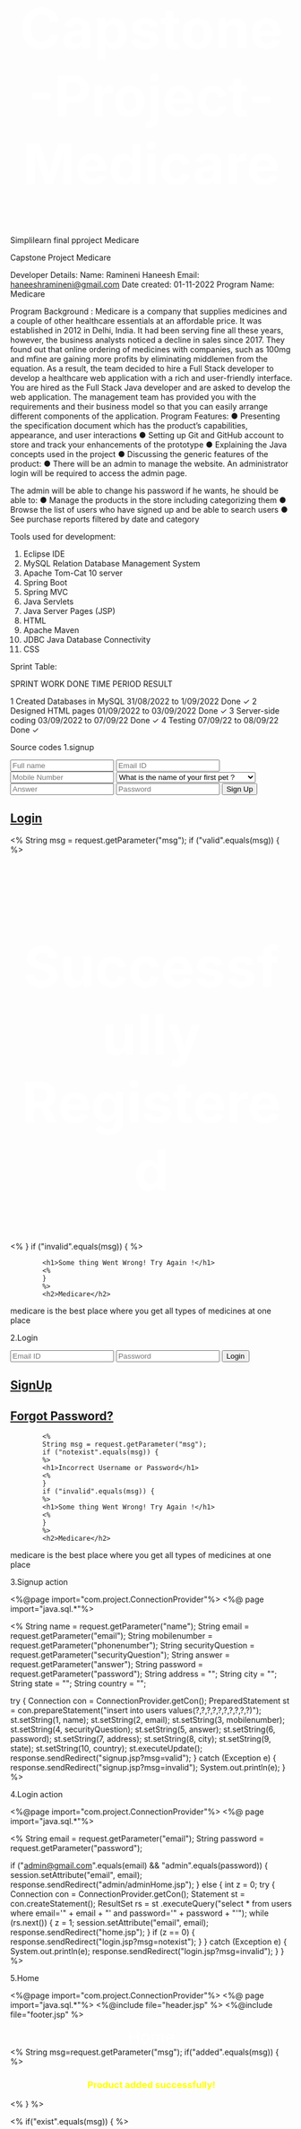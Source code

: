# Capstone-Project-Medicare

Simplilearn final pproject Medicare

Capstone Project Medicare

Developer Details:
Name: Ramineni Haneesh
Email: haneeshramineni@gmail.com
Date created: 01-11-2022
Program Name: Medicare


Program Background :
Medicare is a company that supplies medicines and a couple of other healthcare essentials at an affordable price. It was established in 2012 in Delhi, India. It had been serving fine all these years, however, the business analysts noticed a decline in sales since 2017. They found out that online ordering of medicines with companies, such as 100mg and mfine are gaining more profits by eliminating middlemen from the equation. As a result, the team decided to hire a Full Stack developer to develop a healthcare web application with a rich and user-friendly interface.
You are hired as the Full Stack Java developer and are asked to develop the web application. The management team has provided you with the requirements and their business model so that you can easily arrange different components of the application.
Program Features:
● Presenting the specification document which has the product’s capabilities, appearance, and user interactions
● Setting up Git and GitHub account to store and track your enhancements of the prototype
● Explaining the Java concepts used in the project
● Discussing the generic features of the product:
● There will be an admin to manage the website. An administrator login will be required to access the admin page.

The admin will be able to change his password if he wants, he should be able to:
● Manage the products in the store including categorizing them
● Browse the list of users who have signed up and be able to search users
● See purchase reports filtered by date and category

Tools used for development:

1. Eclipse IDE
2. MySQL Relation Database Management System
3. Apache Tom-Cat 10 server
4. Spring Boot
5. Spring MVC
6. Java Servlets
7. Java Server Pages (JSP)
8. HTML
9. Apache Maven
10. JDBC Java Database Connectivity
11. CSS

Sprint Table:

SPRINT WORK DONE TIME PERIOD RESULT

1 Created Databases in MySQL 31/08/2022 to 1/09/2022 Done ✓
2 Designed HTML pages 01/09/2022 to 03/09/2022 Done ✓
3 Server-side coding 03/09/2022 to 07/09/22 Done ✓
4 Testing 07/09/22 to 08/09/22 Done ✓

Source codes
1.signup

<!DOCTYPE html>
<html>
<head>
<link rel="stylesheet" href="css/signup-style.css">
<title>Sign up</title>
</head>
<body>
	<div id='container'>
		<div class='signup'>
			<form action="signupAction.jsp" method="post">
				<input type="text" name="name" placeholder="Full name"> <input
					type="email" name="email" placeholder="Email ID"> <input
					type="number" name="phonenumber" placeholder="Mobile Number">
				<select name="securityQuestion" required>
					<option value="What is the name of your first pet ?">What
						is the name of your first pet ?</option>
					<option value="What is your first car ?">What is your
						first car ?</option>
					<option value="Where did you born ?">Where did you born ?</option>
					<option value="What is the name of your first school ?">What
						is the name of your first school ?</option>
				</select> <input type="text" name="answer" placeholder="Answer"> <input
					type="password" name="password" placeholder="Password"> <input
					type="submit" value="Sign Up">
			</form>
			<h2>
				<a href="login.jsp">Login</a>
			</h2>
		</div>
		<div class='whysign'>
			<%
			String msg = request.getParameter("msg");
			if ("valid".equals(msg)) {
			%>
			<h1>Successfully Registered</h1>
			<%
			}
			if ("invalid".equals(msg)) {
			%>

    		<h1>Some thing Went Wrong! Try Again !</h1>
    		<%
    		}
    		%>
    		<h2>Medicare</h2>

<p>medicare is the best place where you get all types of medicines at one place</p>
		</div>
	</div>

</body>
</html>

2.Login

<!DOCTYPE html>
<html>
<head>
<link rel="stylesheet" href="css/signup-style.css">
<title>Login</title>
</head>
<body>
	<div id='container'>
		<div class='signup'>
			<form action="loginAction.jsp" method="post">
				<input type="text" name="email" placeholder="Email ID"> <input
					type="password" name="password" placeholder="Password"> <input
					type="submit" value="Login">
			</form>
			<h2>
				<a href="signup.jsp">SignUp</a>
			</h2>
			<h2>
				<a href="forgotPassword.jsp">Forgot Password?</a>
			</h2>
		</div>
		<div class='whysignLogin'>

    		<%
    		String msg = request.getParameter("msg");
    		if ("notexist".equals(msg)) {
    		%>
    		<h1>Incorrect Username or Password</h1>
    		<%
    		}
    		if ("invalid".equals(msg)) {
    		%>
    		<h1>Some thing Went Wrong! Try Again !</h1>
    		<%
    		}
    		%>
    		<h2>Medicare</h2>

<p>medicare is the best place where you get all types of medicines at one place</p>
		</div>
	</div>

</body>
</html>

3.Signup action

<%@page import="com.project.ConnectionProvider"%>
<%@ page import="java.sql.\*"%>

<%
String name = request.getParameter("name");
String email = request.getParameter("email");
String mobilenumber = request.getParameter("phonenumber");
String securityQuestion = request.getParameter("securityQuestion");
String answer = request.getParameter("answer");
String password = request.getParameter("password");
String address = "";
String city = "";
String state = "";
String country = "";

try {
Connection con = ConnectionProvider.getCon();
PreparedStatement st = con.prepareStatement("insert into users values(?,?,?,?,?,?,?,?,?,?)");
st.setString(1, name);
st.setString(2, email);
st.setString(3, mobilenumber);
st.setString(4, securityQuestion);
st.setString(5, answer);
st.setString(6, password);
st.setString(7, address);
st.setString(8, city);
st.setString(9, state);
st.setString(10, country);
st.executeUpdate();
response.sendRedirect("signup.jsp?msg=valid");
} catch (Exception e) {
response.sendRedirect("signup.jsp?msg=invalid");
System.out.println(e);
}
%>

4.Login action

<%@page import="com.project.ConnectionProvider"%>
<%@ page import="java.sql.\*"%>

<%
String email = request.getParameter("email");
String password = request.getParameter("password");

if ("admin@gmail.com".equals(email) && "admin".equals(password)) {
session.setAttribute("email", email);
response.sendRedirect("admin/adminHome.jsp");
} else {
int z = 0;
try {
Connection con = ConnectionProvider.getCon();
Statement st = con.createStatement();
ResultSet rs = st
.executeQuery("select \* from users where email='" + email + "' and password='" + password + "'");
while (rs.next()) {
z = 1;
session.setAttribute("email", email);
response.sendRedirect("home.jsp");
}
if (z == 0) {
response.sendRedirect("login.jsp?msg=notexist");
}
} catch (Exception e) {
System.out.println(e);
response.sendRedirect("login.jsp?msg=invalid");
}
}
%>

5.Home

<%@page import="com.project.ConnectionProvider"%>
<%@ page import="java.sql.\*"%>
<%@include file="header.jsp" %>
<%@include file="footer.jsp" %>

<!DOCTYPE html PUBLIC "-//W3C//DTD HTML 4.01 Transitional//EN" "http://www.w3.org/TR/html4/loose.dtd">
<html>
<head>
<meta http-equiv="Content-Type" content="text/html; charset=ISO-8859-1">
<title>Sporty Shoes</title>
<style>
h3
{
	color: yellow;
	text-align: center;
}
</style>
</head>
<body>
<div style="color: white; text-align: center; font-size: 30px;">Home <i class="fa fa-institution"></i></div>
<%
String msg=request.getParameter("msg");
if("added".equals(msg))
{
%>
<h3 class="alert">Product added successfully!</h3>
<%
}
%>

<%
if("exist".equals(msg))
{
%>

<h3 class="alert">Product already exist in you cart! Quantity  increased!</h3>
<%
}
%>

<%
if("invalid".equals(msg))
{
%>

<h3 class="alert">Password change successfully!</h3>
<%
}
%>
<table>
<thead>
<tr>
 <th scope="col">ID</th>
 <th scope="col">Name</th>
 <th scope="col">Category</th>
<th scope="col"><i class="fa fa-inr"></i> Price</th>
<th scope="col">Add to cart <i class='fas fa-cart-plus'></i></th>
 </tr>
</thead>
<tbody>
<%
try{
	Connection con=ConnectionProvider.getCon();
	Statement st=con.createStatement();
	ResultSet rs=st.executeQuery("select * from products where status='Active'");
	while(rs.next()){
%>
<tr>
 <td><%=rs.getString(1)%></td>
<td><%=rs.getString(2) %></td>
<td><%=rs.getString(3)%></td>
<td><i class="fa fa-inr"></i><%=rs.getString(4)%></td>
<td><a href="addToCartAction.jsp?id=<%=rs.getString(1)%>">Add to cart <i class='fas fa-cart-plus'></i></a></td>
</tr>
<%
	}
}
catch(Exception e){
	System.out.println(e);
}
%>
</tbody>
</table>
 <br>
 <br>
 <br>

</body>
</html>

6.Search Home

<%@page import="com.project.ConnectionProvider"%>
<%@ page import="java.sql.\*"%>
<%@include file="header.jsp" %>
<%@include file="footer.jsp" %>

<!DOCTYPE html PUBLIC "-//W3C//DTD HTML 4.01 Transitional//EN" "http://www.w3.org/TR/html4/loose.dtd">
<html>
<head>
<meta http-equiv="Content-Type" content="text/html; charset=ISO-8859-1">
<title>Home</title>
</head>
<body>
<div style="color: white; text-align: center; font-size: 30px;">Home <i class="fa fa-institution"></i></div>
<table>
 <thead>
 <tr>
 <th scope="col">ID</th>
<th scope="col">Name</th>
<th scope="col">Category</th>
 <th scope="col"><i class="fa fa-inr"></i> Price</th>
 <th scope="col">Add to cart <i class='fas fa-cart-plus'></i></th>
 </tr>
</thead>
 <tbody>
<%
int z=0;
String search=request.getParameter("search");
try{
	Connection con=ConnectionProvider.getCon();
	Statement st=con.createStatement();
	ResultSet rs=st.executeQuery("select * from products where name like '%"+search+"%' or category like '%"+search+"%' and status='Active'");
	while(rs.next()){
		z=1;
%>
 <tr>
 <td><%=rs.getString(1)%></td>
 <td><%=rs.getString(2) %></td>
 <td><%=rs.getString(3)%></td>
  <td><i class="fa fa-inr"></i><%=rs.getString(4)%></td>
  <td><a href="addToCartAction.jsp?id=<%=rs.getString(1)%>">Add to cart <i class='fas fa-cart-plus'></i></a></td>
 </tr>
<%
	}
}
catch(Exception e){
	System.out.println(e);
}
%>
</tbody>
 </table>
<%if(z==0) {%>      	
	<h1 style="color:white; text-align: center;">Nothing to show</h1>
<%
}
%>	
 <br>
<br>
 <br>
 <div class="footer">
<p>All right reserved by BTech Days</p>
 </div>

</body>
</html>

7.Mycart

<%@page import="com.project.ConnectionProvider"%>
<%@ page import="java.sql.\*"%>
<%@include file="header.jsp" %>
<%@include file="footer.jsp" %>

<!DOCTYPE html PUBLIC "-//W3C//DTD HTML 4.01 Transitional//EN" "http://www.w3.org/TR/html4/loose.dtd">
<html>
<head>
<meta http-equiv="Content-Type" content="text/html; charset=ISO-8859-1">
<title>My Cart</title>
<style>
h3
{
	color: yellow;
	text-align: center;
}
</style>
</head>
<body>
<div style="color: white; text-align: center; font-size: 30px;">My Cart <i class='fas fa-cart-arrow-down'></i></div>
<%
String msg=request.getParameter("msg");
if("no".equals(msg)){
%>
<h3 class="alert">There is only one Quantity! So click on remove!</h3>
<%
}
%>

<%
if("inc".equals(msg)){
%>

<h3 class="alert">Quantity  Increased Successfully!</h3>
<%
}
%>

<%
if("dec".equals(msg)){
%>

<h3 class="alert">Quantity  Decreased Successfully!</h3>
<%
}
%>

<%
if("rem".equals(msg)){
%>

<h3 class="alert">Product Successfully Removed!</h3>
<%
}
%>

<table>
<thead>
<%
int total=0;
int sno=0;
try{
	Connection con=ConnectionProvider.getCon();
	Statement st=con.createStatement();
	ResultSet rs=st.executeQuery("select sum(total) from cart where email='"+email+"' and address is null");
	while(rs.next()){
		total=rs.getInt(1);
	}
%>
<tr>
<th scope="col" style="background-color: yellow;">Total: <i class="fa fa-inr"></i><%=total%> </th>
<%if(total>0){ %><th scope="col"><a href="addressPaymentForOrder.jsp">Proceed to order</a></th><%} %>
</tr>
</thead>
<thead>
<tr>
<th scope="col">S.No</th>
<th scope="col">Product Name</th>
<th scope="col">Category</th>
<th scope="col"><i class="fa fa-inr"></i> price</th>
<th scope="col">Quantity</th>
<th scope="col">Sub Total</th>
<th scope="col">Remove <i class='fas fa-trash-alt'></i></th>
</tr>
</thead>
<tbody>
<%
ResultSet rs1=st.executeQuery("select * from products inner join cart on products.id=cart.product_id and cart.email='"+email+"' and cart.address is null");
while(rs1.next()){
%>
<tr>
<%sno=sno+1; %>
<td><%=sno%></td>
<td><%=rs1.getString(2) %></td>
<td><%=rs1.getString(3) %></td>
td><i class="fa fa-inr"></i><%=rs1.getString(4) %></td>
<td><a href="incDecQuantityAction.jsp?id=<%=rs1.getString(1)%>&quantity=inc"><i class='fas fa-plus-circle'></i></a> <%=rs1.getString(8) %> <a href="incDecQuantityAction.jsp?id=<%=rs1.getString(1)%>&quantity=dec"><i class='fas fa-minus-circle'></i></a></td>
<td><i class="fa fa-inr"></i> <%=rs1.getString(10) %></td>
<td><a href="removeFromCart.jsp?id=<%=rs1.getString(1)%>">Remove <i class='fas fa-trash-alt'></i></a></td>
</tr>
<%
}
}
catch(Exception e){
System.out.println(e);
}
%>
</tbody>
</table>
<br>
<br>
<br>

</body>
</html>

8.My orders

<%@page import="com.project.ConnectionProvider"%>
<%@ page import="java.sql.\*"%>
<%@include file="header.jsp" %>
<%@include file="footer.jsp" %>

<!DOCTYPE html PUBLIC "-//W3C//DTD HTML 4.01 Transitional//EN" "http://www.w3.org/TR/html4/loose.dtd">
<html>
<head>
<meta http-equiv="Content-Type" content="text/html; charset=ISO-8859-1">
<title>My orders</title>
</head>
<body>
<div style="color: white; text-align: center; font-size: 30px;">My Orders <i class='fab fa-elementor'></i></div>
<table>
<thead>
<tr>
<th scope="col">S.No</th>
<th scope="col">Product Name</th>
<th scope="col">category</th>
<th scope="col"><i class="fa fa-inr"></i>  Price</th>
<th scope="col">Quantity</th>
<th scope="col"><i class="fa fa-inr"></i> Sub Total</th>
<th scope="col">Order Date</th>
<th scope="col">Expected Delivery Date</th>
<th scope="col">Payment Method</th>
<th scope="col">Status</th>
              
</tr>
</thead>
        <tbody>
<%
	int sno=0;
try{
	Connection con=ConnectionProvider.getCon();
	Statement st=con.createStatement();
	ResultSet rs=st.executeQuery("select * from cart inner join products where cart.product_id=products.id and cart.email='"+email+"' and cart.orderDate is not NULL");
	while(rs.next()){
		sno=sno+1;
%>
<tr>
<td><%=sno %></td>
<td><%=rs.getString(17) %></td>
<td><%=rs.getString(18) %></td>
<td><i class="fa fa-inr"></i> <%=rs.getString(19) %></td>
<td><%=rs.getString(3) %></td>
<td><i class="fa fa-inr"></i><%=rs.getString(5) %> </td>
<td><%=rs.getString(11) %></td>
<td><%=rs.getString(12) %></td>
<td><%=rs.getString(13) %></td>
<td><%=rs.getString(15) %></td>
</tr>
<%
}
}
catch(Exception e){
	System.out.println(e);
}
%>
</tbody>
</table>
<br>
<br>
<br>

</body>
</html>

9.Change details

<%@page import="com.project.ConnectionProvider"%>
<%@ page import="java.sql.\*"%>
<%@include file="changeDetailsHeader.jsp" %>
<%@include file="footer.jsp" %>

<!DOCTYPE html PUBLIC "-//W3C//DTD HTML 4.01 Transitional//EN" "http://www.w3.org/TR/html4/loose.dtd">
<html>
<head>
<link rel="stylesheet" href="css/changeDetails.css">
<title>Change Details</title>
<style>
hr
{width:70%;}</style>
</head>
<body>
<%
try{
	Connection con=ConnectionProvider.getCon();
	Statement st=con.createStatement();
	ResultSet rs=st.executeQuery("select * from users where email='"+email+"'");
	while(rs.next()){
%>
<h3>Name:<%=rs.getString(1) %> </h3>
<hr>
 <h3>Email:<%=rs.getString(2) %> </h3>
 <hr>
 <h3>Mobile Number: <%=rs.getString(3) %></h3>
 <hr>
<h3>Security Question:<%=rs.getString(4) %> </h3>
<hr>
<br>
<br>
<br>
<%
	}
}
catch(Exception e){
	System.out.println(e);
}
%>
</body></html>
10.Message us

<%@page import="com.project.ConnectionProvider"%>
<%@ page import="java.sql.\*"%>
<%@include file="header.jsp" %>
<%@include file="footer.jsp" %>

<html>
<head>
<link rel="stylesheet" href="css/messageUs.css">
<script src='https://kit.fontawesome.com/a076d05399.js'></script>
<title>Message Us</title>
</head>
<body>
<div style="color: white; text-align: center; font-size: 30px;">Message Us <i class='fas fa-comment-alt'></i></div>
<%
String msg=request.getParameter("msg");
if("valid".equals(msg))
{
%>
<h3 style="text-align:center; color:yellow;">Message successfully sent. Our team will contact you soon!</h3>
<%
}
%>
<%
if("invalid".equals(msg))
{
%>
<h3 style="text-align:center; ">Some thing Went Wrong! Try Again!</h3>
<%
}
%>
<form action="messageUsAction.jsp" method="post">
<input class="input-style" name="subject" type="text" placeholder="subject" required>
<hr>
<textarea class="input-style" name="body" placeholder= "Enter Your Message" required></textarea>
<hr>
<button class="button" type="submit"> Send <i class="far fa-arrow-alt-circle"></i></button>
</form>
<br><br><br></body></html>
11.About

<%@include file="header.jsp"%>
<%@include file="footer.jsp"%>
<%@page errorPage="error.jsp" %>

<!DOCTYPE html PUBLIC "-//W3C//DTD HTML 4.01 Transitional//EN" "http://www.w3.org/TR/html4/loose.dtd">
<html>
<head>
<meta http-equiv="Content-Type" content="text/html; charset=ISO-8859-1">
<title>About</title>
</head>
<body>
<div style="color: white; text-align: center; font-size: 30px;">About <i class="fa fa-address-book"></i></div>
<div style="background-color: white; padding:35px; font-size: 30px;">
Medicare
<br>
The art of medicine consists in amusing the patient while nature cures the <disease></disease>
<br>

<br>
We sell all kinds of Medicines and Drugs :-
    Make Your Healthcare Advanced With Medicare
<br>
Contact us at :- medicare@gmail.com
<br>
or
<br>
contact us at Instagram :- medicare_1431
</div>

</body>
</html>

12.Logout

<%
session.invalidate();
response.sendRedirect("login.jsp");
%>

13.Add to cart action

<%@page import="com.project.ConnectionProvider"%>
<%@ page import="java.sql.\*"%>

<%
String email = session.getAttribute("email").toString();
String product*id = request.getParameter("id");
int quantity = 1;
int product_price = 0;
int product_total = 0;
int cart_total = 0;
int z = 0;
try {
Connection con = ConnectionProvider.getCon();
Statement st = con.createStatement();
ResultSet rs = st.executeQuery("select * from products where id=' " + product*id + "'");
while (rs.next()) {
product_price = rs.getInt(4);
product_total = product_price;
}
ResultSet rs1 = st.executeQuery(
"select * from cart where product_id='" + product_id + "' and email='" + email + "' and address is NULL");
while (rs1.next()) {
cart_total = rs1.getInt(5);
cart_total = cart_total + product_total;
quantity = rs1.getInt(3);
quantity = quantity + 1;
z = 1;
}

    if (z == 1) {
    	st.executeUpdate("update cart set total='" + cart_total + "', quantity='" + quantity + "' where product_id="
    	+ product_id + " and email='" + email + "' and address is NULL");
    	response.sendRedirect("home.jsp?msg=exist");
    }
    if (z == 0) {
    	PreparedStatement ps = con.prepareStatement("insert into cart(email,product_id,quantity,price,total) values(?,?,?,?,?)");
    	ps.setString(1, email);
    	ps.setString(2, product_id);
    	ps.setInt(3, quantity);
    	ps.setInt(4, product_price);
    	ps.setInt(5, product_total);
    	ps.executeUpdate();
    	response.sendRedirect("home.jsp?msg=added");
    }

} catch (Exception e) {
response.sendRedirect("home.jsp?msg=invalid");
System.out.println(e);
}
%>

14.Increase and decrease quantity

<%@page import="com.project.ConnectionProvider"%>
<%@ page import="java.sql.\*"%>

<%
String email = session.getAttribute("email").toString();
String id = request.getParameter("id");
String incdec = request.getParameter("quantity");
int price = 0;
int total = 0;
int quantity = 0;
int final_total = 0;
try {
Connection con = ConnectionProvider.getCon();
Statement st = con.createStatement();
ResultSet rs = st.executeQuery(
"select \* from cart where email='" + email + "' and product_id='" + id + "' and address is null");
while (rs.next()) {
price = rs.getInt(4);
total = rs.getInt(5);
quantity = rs.getInt(3);

    	if (quantity == 1 && incdec.equals("dec")) {
    response.sendRedirect("myCart.jsp?msg=no");
    	} else if (quantity != 1 && incdec.equals("dec")) {
    total = total - price;
    quantity = quantity - 1;
    st.executeUpdate("update cart set total='" + total + "' , quantity='" + quantity + "' where email='" + email
    		+ "' and product_id='" + id + "' and address is null");
    response.sendRedirect("myCart.jsp?msg=dec");
    	} else {
    total = total + price;
    quantity = quantity + 1;
    st.executeUpdate("update cart set total='" + total + "' , quantity='" + quantity + "' where email='" + email
    		+ "' and product_id='" + id + "' and address is null");
    response.sendRedirect("myCart.jsp?msg=inc");
    	}
    }

} catch (Exception e) { System.out.println(e); }%>

15. Address for payment order

<%@page import="com.project.ConnectionProvider"%>
<%@ page import="java.sql.\*"%>
<%@include file="footer.jsp" %>

<!DOCTYPE html PUBLIC "-//W3C//DTD HTML 4.01 Transitional//EN" "http://www.w3.org/TR/html4/loose.dtd">
<html>
<head>
<link rel="stylesheet" href="css/addressPaymentForOrder-style.css">
<script src='https://kit.fontawesome.com/a076d05399.js'></script>
<title>Home</title>
<script>
if(window.history.forward(1) != null)
	window.history.forward(1);
</script>
</head>
<body>
<br>
<table>
<thead>
<%
String email=session.getAttribute("email").toString();
int total=0;
int sno=0;
try{
	Connection con=ConnectionProvider.getCon();
	Statement st=con.createStatement();
	ResultSet rs=st.executeQuery("select sum(total) from cart where email='"+email+"' and address is null");
	while(rs.next()){
		total=rs.getInt(1);
	
%>
<tr>
<th scope="col"><a href="myCart.jsp"><i class='fas fa-arrow-circle-left'> Back</i></a></th>
<th scope="col" style="background-color: yellow;">Total: <i class="fa fa-inr"></i><%=total %> </th>
</tr>
</thead>
<thead>
<tr>
<th scope="col">S.No</th>
<th scope="col">Product Name</th>
<th scope="col">Category</th>
<th scope="col"><i class="fa fa-inr"></i> price</th>
<th scope="col">Quantity</th>
<th scope="col">Sub Total</th>
</tr>
</thead>
<tbody>
<%}
ResultSet rs1=st.executeQuery("select * from products inner join cart on products.id=cart.product_id and cart.email='"+email+"' and cart.address is null");
while(rs1.next()){
%>
<tr>        
      <%sno=sno+1; %>
<td><%=sno%></td>
<td><%=rs1.getString(2) %></td>
<td><%=rs1.getString(3) %></td>
<td><i class="fa fa-inr"></i><%=rs1.getString(4) %></td>
<td> <%=rs1.getString(8) %></td>
<td><i class="fa fa-inr"></i><%=rs1.getString(10) %> </td>
</tr>
<%} 
ResultSet rs2=st.executeQuery("select * from users where email='"+email+"'");
while(rs2.next()){
%>
</tbody>
</table>
      
<hr style="width: 100%">
<form action="addressPaymentForOrderAction.jsp" method="post">
 <div class="left-div">
 <h3>Enter Address</h3>
<input class="input-style" type="text" name="address" value="<%=rs2.getString(7)%>" placeholder="Address" required>
 </div>

<div class="right-div">
<h3>Enter city</h3>
<input class="input-style" type="text" name="city" value="<%=rs2.getString(8)%>" placeholder="City" required>
</div>

<div class="left-div">
<h3>Enter State</h3>
<input class="input-style" type="text" name="state" value="<%=rs2.getString(9)%>" placeholder="State" required>
</div>

<div class="right-div">
<h3>Enter country</h3>
<input class="input-style" type="text" name="country" value="<%=rs2.getString(10)%>" placeholder="Country" required>
</div>
<h3 style="color: red">*If there is no address its mean that you did not set you address!</h3>
<h3 style="color: red">*This address will also updated to your profile</h3>
<hr style="width: 100%">
<div class="left-div">
<h3>Select way of Payment</h3>
 <select class="input-style" name="paymentMethod">
<option value="Cash on delivery (COD)"> Cash on delivery(COD) </option>
<option value="Online Payment">Online Payment</option>
</select>
</div>

<div class="right-div">
<h3>Pay online on this btechdays@pay.com</h3>
<input class="input-style" type="text" name="transactionID"  placeholder="Transaction ID" required>
<h3 style="color: red">*If you select online Payment then enter you transaction ID here otherwise leave this blank</h3>
</div>
<hr style="width: 100%">

<div class="left-div">
<h3>Mobile Number</h3>
<input class="input-style" type="text" name="mobilenumber" value="<%=rs2.getString(3)%>" placeholder="Mobile Number" required>
<h3 style="color: red">*This mobile number will also updated to your profile</h3>
</div>
<div class="right-div">
<h3 style="color: red">*If you enter wrong transaction id then your order will we can cancel!</h3>
<button class="button" type="submit">Proceed to place order <i class='far fa-arrow-alt-circle-right'></i></button>
<h3 style="color: red">*Fill form correctly</h3>
</div>
</form>
<%
}
}
catch(Exception e){
	System.out.println(e);
}
%>

      <br>
      <br>
      <br>

</body>
</html>

16.Proceed to payment action

<%@page import="com.project.ConnectionProvider"%>
<%@ page import="java.sql.\*"%>
<%
String email=session.getAttribute("email").toString();
String address=request.getParameter ("address");
String city=request.getParameter("city");
String state=request.getParameter("state");
String country=request.getParameter("country");
String mobileNumber=request.getParameter("mobilenumber");
String paymentMethod=request.getParameter("paymentMethod");
String transactionId="";
transactionId=request.getParameter("transactionID");
String status="bill";
try{
Connection con=ConnectionProvider.getCon();
PreparedStatement ps=con.prepareStatement("update users set address=?, city=?, state=?, country=?, mobilenumber=? where email=?");
ps.setString(1, address);
ps.setString(2, city);
ps.setString(3, state);
ps.setString(4, country);
ps.setString(5, mobileNumber);
ps.setString(6, email);
ps.executeUpdate();
PreparedStatement ps1=con.prepareStatement("update cart set address=?,city=?,state=?,country=?,mobilenumber=?,orderDate=now(),deliveryDate=DATE_ADD(orderDate,INTERVAL 7 DAY),paymentMethod=?,transactionID=?,status=? where email=? and address is NULL");
ps1.setString(1, address);
ps1.setString(2, city);
ps1.setString(3, state);
ps1.setString(4, country);
ps1.setString(5, mobileNumber);
ps1.setString(6, paymentMethod);
ps1.setString(7, transactionId);
ps1.setString(8, status);
ps1.setString(9, email);
ps1.executeUpdate();
response.sendRedirect("bill.jsp");
}
catch (Exception e){System.out.println(e);}%>
17.Remove from cart

<%@page import="com.project.ConnectionProvider"%>
<%@ page import="java.sql.\*"%>

<%
String email = session.getAttribute("email").toString();
String id = request.getParameter("id");
try {
Connection con = ConnectionProvider.getCon();
Statement st = con.createStatement();
st.executeUpdate("delete from cart where email='" + email + "' and product_id='" + id + "' and address is null");
response.sendRedirect("myCart.jsp?msg=rem");
}

catch (Exception e) {
System.out.println(e);
}
%>

18.Continue shopping

<%@page import="com.project.ConnectionProvider"%>
<%@page import="java.sql.\*"%>
<%
String email = session.getAttribute("email").toString();
String status = "processing";
try {
Connection con = ConnectionProvider.getCon();
PreparedStatement ps = con.prepareStatement("update cart set status=? where email=? and status='bill'");
ps.setString(1, status);
ps.setString(2, email);
ps.executeUpdate();
response.sendRedirect("home.jsp");
}
catch (Exception e) {
System.out.println(e);
}
%>

19.Change details header

<%@page errorPage="error.jsp" %>

<!DOCTYPE html>
<html>
<head>
<link rel="stylesheet" href="css/home-style.css">
<link rel="stylesheet" href="https://cdnjs.cloudflare.com/ajax/libs/font-awesome/4.7.0/css/font-awesome.min.css">
<script src='https://kit.fontawesome.com/a076d05399.js'></script>
</head>
 <!--Header-->
<br>
<div class="topnav sticky">
<center><h2>Change Details<i class="fa fa-edit"></i></h2></center>
<%String email=session.getAttribute("email").toString(); %>
<h2><a href="home.jsp"><i class='fas fa-arrow-circle-left'>Back</i></a></h2>
<h2><a href="">Your Profile(<%=email%>) <i class='fas fa-user-alt'></i></a></h2>
<a href="changePassword.jsp">Change Password <i class='fas fa-key'></i></a>
<a href="addChangeAddress.jsp">Add or change Address <i class='fas fa-map-marker-alt'></i></a>
<a href="changeSecurityQuestion.jsp">Change Security Question <i class="fa fa-repeat"></i></a>
<a href="changeMobileNumber.jsp">Change Mobile Number <i class='fas fa-phone'></i></a>
</div>
<br>
<!--table-->

20.Change password

<%@page import="com.project.ConnectionProvider"%>
<%@ page import="java.sql.\*"%>
<%@include file="changeDetailsHeader.jsp" %>
<%@include file="footer.jsp" %>

<html>
<head>
<link rel="stylesheet" href="css/changeDetails.css">
<script src='https://kit.fontawesome.com/a076d05399.js'></script>
<title>Message Us</title>
</head>
<body>
<%
String msg=request.getParameter("msg");
if("notMatch".equals(msg))
{
%>
<h3 class="alert">New password and Confirm password does not match!</h3>
<%
}
%>
<%
if("wrong".equals(msg))
{
%>
<h3 class="alert">Your old Password is wrong!</h3>
<%
}
%>
<%
if("done".equals(msg))
{
%>
<h3 class="alert">Password change successfully!</h3>
<%
}
%>
<%
if("invalid".equals(msg))
{
%>
<h3 class="alert">Some thing went wrong! Try again!</h3>
<%
}
%>
<form action="changePasswordAction.jsp" method="post">
<h3>Enter Old Password</h3>
<input class="input-style" type="password" name="oldPassword" placeholder="Enter old password" required>
  <hr>
 <h3>Enter New Password</h3>
 <input class="input-style" type="password" name="newPassword" placeholder="Enter new password" required>
 <hr>
<h3>Enter Confirm Password</h3>
<input class="input-style" type="password" name="confirmPassword" placeholder="confirm new password" required>
<hr>
<button class="button" type="submit" >Save <i class='far fa-arrow-alt-circle-right'></i></button>
</form>
</body>
<br><br><br>
</html>

21.Change password action

<%@page import="com.project.ConnectionProvider"%>
<%@page import="java.sql.\*"%>

<%
String email = session.getAttribute("email").toString();
String oldPassword = request.getParameter("oldPassword");
String newPassword = request.getParameter("newPassword");
String confirmPassword = request.getParameter("confirmPassword");

if (!confirmPassword.equals(newPassword))
response.sendRedirect("changePassword.jsp?msg=notMatch");

else {
int check = 0;
try {

    Connection con = ConnectionProvider.getCon();
    Statement st = con.createStatement();

ResultSet rs = st.executeQuery("select \* from users where email='" + email + "' and password='" + oldPassword + "'");
while (rs.next()) {
check = 1;
st.executeUpdate("update users set password='" + newPassword + "' where email='" + email + "'");
response.sendRedirect("changePassword.jsp?msg=done");
}

if (check == 0)
response.sendRedirect("changePassword.jsp?msg=wrong");
} catch (Exception e) {
System.out.println(e);
}
}
%>

22.Change address

<%@page import="com.project.ConnectionProvider"%>
<%@ page import="java.sql.\*"%>
<%@include file="changeDetailsHeader.jsp" %>
<%@include file="footer.jsp" %>

<html>
<head>
<link rel="stylesheet" href="css/changeDetails.css">
<script src='https://kit.fontawesome.com/a076d05399.js'></script>
<title>Add or change address</title>
</head>
<body>
<%
String msg=request.getParameter("msg");
if("valid".equals(msg))
{
%>
<h3 class="alert">Address Successfully Updated !</h3>
<%
}
%>
<%
if("invalid".equals(msg))
{
%>
<h3 class="alert">Some thing Went Wrong! Try Again!</h3>
<%
}
%>

<%
try{
Connection con=ConnectionProvider.getCon();
Statement st=con.createStatement();
ResultSet rs=st.executeQuery("select \* from users where email='"+email+"'");
while(rs.next())
{
%>

<form action="addChangeAddressAction.jsp" method="post">
<h3>Enter Address</h3>
 <input class="input-style" type="text" name="address" value="<%=rs.getString(7) %>" placeholder="enter address" required>
 <hr>
 <h3>Enter city</h3>
 <input class="input-style" type="text" name="city" value="<%=rs.getString(8) %>" placeholder="enter city"  required>
<hr>
<h3>Enter State</h3>
<input class="input-style" type="text" name="state" value="<%=rs.getString(9) %>" placeholder="enter state"  required>
<hr>
<h3>Enter country</h3>
<input class="input-style" type="text" name="country" value="<%=rs.getString(10) %>" placeholder="enter country"  required>
<hr>
 <button class="button" type="submit">Save <i class='far fa-arrow-alt-circle-right'></i></button>
</form>
<%
	}
}
catch(Exception e){
	System.out.println(e);
}
%>
</body>
<br><br><br>
</html>

23.Change address action

<%@page import="com.project.ConnectionProvider"%>
<%@ page import="java.sql.\*"%>

<%
String email = session.getAttribute("email").toString();
String address = request.getParameter("address");
String city = request.getParameter("city");
String state = request.getParameter("state");
String country = request.getParameter("country");
try {
Connection con = ConnectionProvider.getCon();
PreparedStatement ps = con.prepareStatement("update users set address=?, city=?, state=?, country=? where email=?");
ps.setString(1, address);
ps.setString(2, city);
ps.setString(3, state);
ps.setString(4, country);
ps.setString(5, email);
ps.executeUpdate();
response.sendRedirect("addChangeAddress.jsp?msg=valid");
} catch (Exception e) {
System.out.println(e);
response.sendRedirect("addChangeAddress.jsp?msg=invalid");
}
%>

24.Change mobile number

<%@page import="com.project.ConnectionProvider"%>
<%@ page import="java.sql.\*"%>
<%@include file="changeDetailsHeader.jsp" %>
<%@include file="footer.jsp" %>

<html>
<head>
<link rel="stylesheet" href="css/changeDetails.css">
<script src='https://kit.fontawesome.com/a076d05399.js'></script>
<title>Message Us</title>
</head>
<body>
<%
String msg=request.getParameter("msg");
if("done".equals(msg))
{
%>
<h3 class="alert">Your Mobile Number successfully changed!</h3>
<%
}
%>
<%
if("wrong".equals(msg))
{
%>
<h3 class="alert">Your Password is wrong!</h3>
<%
}
%>
<form action="changeMobileNumberAction.jsp" method="post">
 <h3>Enter Your New Mobile Number</h3>
<input class="input-style" type="text" name="mobileNumber" placeholder="mobile number" required> 
 <hr>
<h3>Enter Password (For Security)</h3>
<input class="input-style" type="password" name="password" placeholder="password" required>
<hr>
 <button class="button" type="submit">Save <i class='far fa-arrow-alt-circle-right'></i></button>
</form>
<br><br><br>
</html>
24.Change Mobile ction

<%@page import="com.project.ConnectionProvider"%>
<%@page import="java.sql.*"%>
<%
String email=session.getAttribute ("email").toString();
String mobileNumber=request.getParameter ("mobileNumber");
String password=request.getParameter("password");
int check=0;
try
{
Connection con=ConnectionProvider.getCon();
Statement st=con.createStatement();
ResultSet rs=st.executeQuery("select *from users where email='"+email+"' and password='"+password+"'");
while (rs.next()){
check=1;
st.executeUpdate("update users set mobileNumber='"+mobileNumber+"' where email='"+email+"'");
response.sendRedirect("changeMobileNumber.jsp?msg=done");
}
if(check==0)
response.sendRedirect("changeMobileNumber.jsp?msg=wrong");
}
catch (Exception e){
System.out.println (e);
}
%>

25.Message us action

<%@page import="com.project.ConnectionProvider"%>
<%@page import="java.sql.\*"%>
<%
String email = session.getAttribute("email").toString();
String subject = request.getParameter("subject");
String body = request.getParameter("body");
try {
Connection con = ConnectionProvider.getCon();
PreparedStatement ps = con.prepareStatement("insert into message (email, subject, body) values (?,?,?)");
ps.setString(1, email);
ps.setString(2, subject);
ps.setString(3, body);
ps.executeUpdate();
response.sendRedirect("messageUs.jsp?msg=valid");
} catch (Exception e) {
System.out.println(e);
response.sendRedirect("messageUs.jsp?msg=invalid");
}
%>

26.Bill

<%@page import="com.project.ConnectionProvider"%>
<%@ page import="java.sql.\*"%>
<%@include file="footer.jsp" %>

<html>
<head>
<link rel="stylesheet" href="css/bill.css">
<title>Bill</title>
</head>
<body>
<%
String email=session.getAttribute("email").toString();
try{
int total=0;
int sno=0;
Connection con=ConnectionProvider.getCon();
Statement st=con.createStatement();
ResultSet rs=st.executeQuery("select sum(total) from cart where email='"+email+"' and status='bill'");
while(rs.next()){
total=rs.getInt(1);
}
ResultSet rs1=st.executeQuery("select * from users inner join cart where cart.email='"+email+"' and cart.status='bill' ");
while(rs1.next())
{
%>
<h3>Sporty Shoes Bill</h3>
<hr>
<div class="left-div"><h3>Name: <%=rs1.getString(1) %> </h3></div>
<div class="right-div-right"><h3>Email: <%=email %> </h3></div>
<div class="right-div"><h3>Mobile Number: <%=rs1.getString(20) %> </h3></div>

<div class="left-div"><h3>Order Date: <%=rs1.getString(21) %> </h3></div>
<div class="right-div-right"><h3>Payment Method: <%=rs1.getString(23) %> </h3></div>
<div class="right-div"><h3>Expected Delivery:  <%=rs1.getString(22) %></h3></div>

<div class="left-div"><h3>Transaction Id: <%=rs1.getString(24) %> </h3></div>
<div class="right-div-right"><h3>City:  <%=rs1.getString(17) %></h3></div> 
<div class="right-div"><h3>Address:  <%=rs1.getString(16) %></h3></div>

<div class="left-div"><h3>State:  <%=rs1.getString(18) %></h3></div>
<div class="right-div-right"><h3>Country:  <%=rs1.getString(19) %></h3></div>

<hr>
<%break;
}%>

    <br>

<table id="customers">
<h3>Product Details</h3>
  <tr>
    <th>S.No</th>
    <th>Product Name</th>
    <th>category</th>
    <th>Price</th>
    <th>Quantity</th>
     <th>Sub Total</th>
  </tr>
  <%
	ResultSet rs2=st.executeQuery("select * from cart inner join products where cart.product_id=products.id and cart.email='"+email+"' and cart.status='bill'");
  while(rs2.next()){
	  sno=sno+1;
  %>
  <tr>
    <td><%=sno %></td>
    <td><%=rs2.getString(17) %></td>
    <td><%=rs2.getString(18) %></td>
    <td><%=rs2.getString(19) %></td>
    <td><%=rs2.getString(3) %></td>
     <td><%=rs2.getString(5) %></td>
  </tr>
  <tr>
<%} %>
</table>
<h3>Total: <%=total %></h3>
<a href="continueShopping.jsp"><button class="button left-button">Continue Shopping</button></a>
<a onclick="window.print();"><button class="button right-button">Print</button></a>
<br><br><br><br>
<%}
	catch(Exception e)
	{
		System.out.println(e);
	}
	%>
</body>
</html>

26.Header

<%@page errorPage="error.jsp" %>

<!DOCTYPE html>
<html>
<head>
<link rel="stylesheet" href="css/home-style.css">
<link rel="stylesheet" href="https://cdnjs.cloudflare.com/ajax/libs/font-awesome/4.7.0/css/font-awesome.min.css">
<script src='https://kit.fontawesome.com/a076d05399.js'></script>
</head>
    <!--Header-->
    <br>
    <div class="topnav sticky">
<%String email=session.getAttribute("email").toString(); %>
<center><h2>Sporty Shoes</h2></center>
<h2><a href=""> <%=email %><i class='fas fa-user-alt'></i></a></h2>
<a href="home.jsp">Home<i class="fa fa-institution"></i></a>
<a href="myCart.jsp">My Cart<i class='fas fa-cart-arrow-down'></i></a>
<a href="myOrders.jsp">My Orders  <i class='fab fa-elementor'></i></a>
<a href="changeDetails.jsp">Change Details <i class="fa fa-edit"></i></a>
<a href="messageUs.jsp">Message Us <i class='fas fa-comment-alt'></i></a>
<a href="about.jsp">About <i class="fa fa-address-book"></i></a>
<a href="logout.jsp">Logout <i class='fas fa-share-square'></i></a>
<div class="search-container">
<form action="searchHome.jsp" method="post">
<input type="text" name="search" placeholder="Search">
<button type="submit"><i class="fa fa-search"></i></button>             
</form>
</div></div><br><!--table-->
27.Footer

<div class="footer">
<p>All Right Reserved @ ManishMachha</p>
</div>

28.Admin Home

<%@include file="adminHeader.jsp" %>
<%@include file="../footer.jsp" %>

<!DOCTYPE html PUBLIC "-//W3C//DTD HTML 4.01 Transitional//EN" "http://www.w3.org/TR/html4/loose.dtd">
<html>
<head>
<title>welcome</title>
<style>
h1
{
color: white;
text-align: center;
font-size: 100px;
}</style>
</head>
<body>
<h1>welcome admin!</h1>
</body>
</html>

30.Admin header

<%@page errorPage="../error.jsp" %>

<!DOCTYPE html>
<html>
<head>
<link rel="stylesheet" href="../css/home-style.css">
<link rel="stylesheet" href="https://cdnjs.cloudflare.com/ajax/libs/font-awesome/4.7.0/css/font-awesome.min.css">
<script src='https://kit.fontawesome.com/a076d05399.js'></script>
</head>
    <!--Header-->
    <br>
    <div class="topnav sticky">
   <%String email=session.getAttribute("email").toString(); %>
<center><h2>Sporty Shoes</h2></center>
<a href="addNewProduct.jsp">Add New Product <i class='fas fa-plus-square'></i></a>
<a href="allProductEditProduct.jsp">All Products & Edit Products <i class='fab fa-elementor'></i></a>
<a href="messagesReceived.jsp">Messages Received <i class='fas fa-comment-alt'></i></a>
<a href="ordersReceived.jsp">Orders Received <i class="fas fa-archive"></i></a>
<a href="cancelOrders.jsp">Cancel Orders <i class='fas fa-window-close'></i></a>
<a href="deliveredOrders.jsp">Delivered Orders <i class='fas fa-dolly'></i></a>
<a href="../logout.jsp">Logout <i class='fas fa-share-square'></i></a>
</div><br><!--table-->
31.Add new product

<%@page import="com.project.ConnectionProvider"%>
<%@ page import="java.sql.\*"%>
<%@include file="adminHeader.jsp" %>
<%@include file="../footer.jsp" %>

<html>
<head>
<link rel="stylesheet" href="../css/addNewProduct-style.css">
<title>Add New Product</title>
</head>
<body>

<%
String msg=request.getParameter("msg");
if("done".equals(msg)){
%>

<h3 class="alert">Product Added Successfully!</h3>
<%
}
%>

<%
if("wrong".equals(msg)){
%>

<h3 class="alert">Some thing went wrong! Try Again!</h3>
<%
}
%>

<%
int id=1;
try{
Connection con=ConnectionProvider.getCon();
Statement st=con.createStatement();
ResultSet rs=st.executeQuery("select max(id) from products");
while(rs.next()){
id=rs.getInt(1);
id=id+1;
}
}
catch(Exception e){
System.out.println(e);
}
%>

<form action="addNewProductAction.jsp" method="post">
<h3 style="color: yellow;">Product ID: <%=id %></h3>
<input type="hidden" name="id" value="<%=id%>">

<div class="left-div">
 <h3>Enter Name</h3>
 <input class = "input-style" type="text" name="name" placeholder="Product Name">
<hr>
</div>

<div class="right-div">
<h3>Enter Category</h3>
  <input class = "input-style" type="text" name="category" placeholder="Product Category">
<hr>
</div>

<div class="left-div">
<h3>Enter Price</h3>
  <input class = "input-style" type="text" name="price" placeholder="Product Price">
<hr>
</div>

<div class="right-div">
<h3>Status</h3>
   <select class="input-style" name="status">
   <option value="Active">Active</option>
   <option value="InActive">InActive</option>
   </select>
<hr>
</div>
<button class="button">Save <i class='far fa-arrow-alt-circle-right'></i></button>
</form>
</body>
<br><br><br>
</body>
</html>

32.Add new product action

<%@page import="com.project.ConnectionProvider"%>
<%@page import="java.sql.\*"%>

<%
String id = request.getParameter("id");
String name = request.getParameter("name");
String category = request.getParameter("category");
String price = request.getParameter("price");
String status = request.getParameter("status");

try {
Connection con = ConnectionProvider.getCon();
PreparedStatement ps = con.prepareStatement("insert into products values(?,?,?,?,?)");
ps.setString(1, id);
ps.setString(2, name);
ps.setString(3, category);
ps.setString(4, price);
ps.setString(5, status);
ps.executeUpdate();
response.sendRedirect("addNewProduct.jsp?msg=done");
} catch (Exception e) {
System.out.println(e);
response.sendRedirect("addNewProduct.jsp?msg=wrong");
}
%>

33.Edit products

<%@page import="com.project.ConnectionProvider"%>
<%@ page import="java.sql.\*"%>
<%@include file="adminHeader.jsp" %>
<%@include file="../footer.jsp" %>

<html>
<head>
<link rel="stylesheet" href="../css/addNewProduct-style.css">
<title>Add New Product</title>
<style>
.back
{
  color: white;
  margin-left: 2.5%
}
</style>
</head>
<body>
 <h2><a class="back" href="allProductEditProduct.jsp"><i class='fas fa-arrow-circle-left'> Back</i></a></h2>

<%
String id=request.getParameter("id");
try{
Connection con = ConnectionProvider.getCon();
Statement st=con.createStatement();
ResultSet rs = st.executeQuery("select \* from products where id='" + id + "'");
while(rs.next()){
%>

<form action="editProductAction.jsp" method="post">
<input type="hidden" name="id" value="<%=id%>">
<div class="left-div">
 <h3>Enter Name</h3>
<input class="input-style" type="text" name="name" value="<%=rs.getString(2)%>">
<hr>
</div>

<div class="right-div">
<h3>Enter Category</h3>
 <input class="input-style"class="input-style" type="text" name="category" value="<%=rs.getString(3)%>">
<hr>
</div>

<div class="left-div">
<h3>Enter Price</h3>
 <input class="input-style" type="text" name="price" value="<%=rs.getString(4)%>">
<hr>
</div>

<div class="right-div">
<h3>Status</h3>
<select class="input-style" name="status">
<option value="Active">Active</option>
<option value="InActive">InActive</option></select>
 <hr>
</div>
 <button class="button">Save<i class='far fa-arrow-alt-circle-right'></i></button>
</form>
<%
}
} catch (Exception e) {
System.out.println(e);
}
%>

</body>
<br><br><br>
</body>
</html>

34.Edit products action

<%@page import="com.project.ConnectionProvider"%>
<%@ page import="java.sql.\*"%>

<%
String id = request.getParameter("id");
String name = request.getParameter("name");
String category = request.getParameter("category");
String price = request.getParameter("price");
String status = request.getParameter("status");

try {
Connection con = ConnectionProvider.getCon();
Statement st = con.createStatement();
st.executeUpdate("update products set name='" + name + "' , category='" + category + "' , price='" + price + "' , status='" + status + "' where id='" + id + "'");

    if (status.equals("InActive")) {
    	st.executeUpdate("delete from cart where product_id='" + id + "' and address is NULL");
    }

    response.sendRedirect("allProductEditProduct.jsp?msg=yes");

} catch (Exception e) {
response.sendRedirect("allProductEditProduct.jsp?msg=no");
System.out.println(e);
}
%>

35.Messages received

<%@page import="com.project.ConnectionProvider"%>
<%@ page import="java.sql.\*"%>
<%@include file="adminHeader.jsp" %>
<%@include file="../footer.jsp" %>

<!DOCTYPE html PUBLIC "-//W3C//DTD HTML 4.01 Transitional//EN" "http://www.w3.org/TR/html4/loose.dtd">
<html>
<head>
<meta http-equiv="Content-Type" content="text/html; charset=ISO-8859-1">
<title>Home</title>
<style>
h3
{
	color: yellow;
	text-align: center;
}
</style>
</head>
<body>
<div style="color: white; text-align: center; font-size: 30px;">Messages Received <i class='fas fa-comment-alt'></i></div>
<table>
<thead>
<tr>
<th scope="col">ID</th>
<th scope="col">Email</th>
<th scope="col">Subject</th>
<th scope="col">Body</th>
</tr>
</thead>
<tbody>
 <%
try
       {
Connection con=ConnectionProvider.getCon();
Statement st=con.createStatement () ;
ResultSet rs=st.executeQuery("select *from message");
while(rs.next())
{
%>
<tr>
<td><%=rs.getString(1)%></td>
<td><%=rs.getString(2)%></td>
<td><%=rs.getString(3)%></td>
<td><%=rs.getString(4)%></td>
</tr>
<%
}
}
catch (Exception e){
System.out.println (e) ;
}
%>
</tbody>
</table>
<br>
<br>
<br>

</body>
</html>

36.Orders received

<%@page import="com.project.ConnectionProvider"%>
<%@ page import="java.sql.\*"%>
<%@include file="adminHeader.jsp" %>
<%@include file="../footer.jsp" %>

<!DOCTYPE html PUBLIC "-//W3C//DTD HTML 4.01 Transitional//EN" "http://www.w3.org/TR/html4/loose.dtd">
<html>
<head>
<link rel="stylesheet" href="../css/ordersReceived-style.css">
<title>Home</title>
<style>
.th-style
{ width: 25%;}
</style>
</head>
<body>
<div style="color: white; text-align: center; font-size: 30px;">Orders Received <i class="fas fa-archive"></i></div>
<%
String msg=request.getParameter("msg");
if("cancel".equals(msg))
{
%>
<h3 class="alert">Order Cancel Successfully!</h3>
<%
}
%>
<%
if("delivered".equals(msg))
{
%>
<h3 class="alert">Successfully Updated!</h3>
<%
}
%>
<%
if("invalid".equals(msg))
{
%>
<h3 class="alert">Some thing went wrong! Try Again!</h3>
<%
}
%>

<table id="customers">
<tr>
<th>Mobile Number</th>
<th scope="col">Product Name</th>
<th scope="col">Quantity</th>
<th scope="col"><i class="fa fa-inr"></i> Sub Total</th>
<th>Address</th>
<th>City</th>
<th>State</th>
<th>Country</th>
<th scope="col">Order Date</th>
<th scope="col">Expected Delivery Date</th>
<th scope="col">Payment Method</th>
<th scope="col">T-ID</th>
<th scope="col">Status</th>
<th scope="col">Cancel order <i class='fas fa-window-close'></i></th>
<th scope="col">Order Delivered <i class='fas fa-dolly'></i></i></th>
</tr>
<%
int sno=0;
try
{
Connection con=ConnectionProvider.getCon ();
Statement st=con.createStatement() ;
ResultSet rs=st.executeQuery("select * from cart inner join products where cart.product_id=products.id and cart.orderDate is not NULL and cart.status='processing'");
while(rs.next())
{
sno=sno+1;
%>
       
<tr>
<td><%=rs.getString(10) %></td>
<td><%=rs.getString(17) %></td>
<td><%=rs.getString(3) %></td>
<td><i class="fa fa-inr"></i>  <%=rs.getString(5) %></td>
<td><%=rs.getString(6) %></td>
<td><%=rs.getString(7) %></td>
<td><%=rs.getString(8) %></td>
<td><%=rs.getString(9) %></td>
<td><%=rs.getString(11) %></td>
<td><%=rs.getString(12) %></td>
<td><%=rs.getString(13) %></td>
<td><%=rs.getString(14) %></td>
<td><%=rs.getString(15) %></td>
<td><a href="cancelOrdersAction.jsp?id=<%=rs.getString(2)%>&email=<%=rs.getString(1)%>">Cancel <i class='fas fa-window-close'></i></a></td>
<td><a href="deliveredOrdersAction.jsp?id=<%=rs.getString(2)%>&email=<%=rs.getString(1)%>">Delivered <i class='fas fa-dolly'></i></i></a></td>
</tr>
<%
}
}
catch(Exception e){
	System.out.println(e);
}
%>
</table>
<br>
<br>
<br>

</body>
</html>

37.Cancel orders

<%@page import="com.project.ConnectionProvider"%>
<%@ page import="java.sql.\*"%>
<%@include file="adminHeader.jsp" %>
<%@include file="../footer.jsp" %>

<!DOCTYPE html PUBLIC "-//W3C//DTD HTML 4.01 Transitional//EN" "http://www.w3.org/TR/html4/loose.dtd">
<html>
<head>
<link rel="stylesheet" href="../css/ordersReceived-style.css">
<title>Home</title>
<style>
.th-style
{ width: 25%;}
</style>
</head>
<body>
<div style="color: white; text-align: center; font-size: 30px;">Cancel Orders <i class='fas fa-window-close'></i></div>

<table id="customers">
<tr>
<th>Mobile Number</th>
<th scope="col">Product Name</th>
<th scope="col">Quantity</th>
<th scope="col"><i class="fa fa-inr"></i> Sub Total</th>
<th>Address</th>
<th>City</th>
<th>State</th>
<th>Country</th>
<th scope="col">Order Date</th>
<th scope="col">Expected Delivery Date</th>
<th scope="col">Payment Method</th>
<th scope="col">T-ID</th>
<th scope="col">Status</th>
</tr>
<%
try
{
	Connection con=ConnectionProvider.getCon();
	Statement st=con.createStatement();
	ResultSet rs=st.executeQuery("select * from cart inner join products where cart.product_id=products.id and cart.orderDate is not NULL and cart.status='cancel'");
	while(rs.next())
	{
%>        
       
<tr>
<td><%=rs.getString(10) %></td>
<td><%=rs.getString(17) %></td>
<td><%=rs.getString(3) %></td>
<td><i class="fa fa-inr"></i><%=rs.getString(5) %>  </td>
<td><%=rs.getString(6) %></td>
<td><%=rs.getString(7) %></td>
<td><%=rs.getString(8) %></td>
<td><%=rs.getString(9) %></td>
<td><%=rs.getString(11) %></td>
<td><%=rs.getString(12) %></td>
<td><%=rs.getString(13) %></td>
<td><%=rs.getString(14) %></td>
<td><%=rs.getString(15) %></td>
</tr>
 <%
	}
}
catch(Exception e){
	System.out.println(e);
}
 %>
</table>
<br>
<br>
<br>

</body>
</html>

38.Cancel orders action

<%@page import="com.project.ConnectionProvider" %>
<%@page import= "java.sql.\*" %>

<%
String id=request.getParameter("id");
String email=request.getParameter ("email");
String status="Cancel";
try
{
Connection con=ConnectionProvider .getCon ();
Statement st=con.createStatement();
st.executeUpdate("update cart set status='"+status+"' where product_id='"+id+"' and email='"+email+"' and address is not NULL");
response.sendRedirect("ordersReceived.jsp?msg=delivered");
}
catch(Exception e){
System.out.println (e);
response.sendRedirect ("ordersReceived.jsp?msg=wrong");
}
%>

39.Delivered orders

<%@page import="com.project.ConnectionProvider"%>
<%@ page import="java.sql.\*"%>
<%@include file="adminHeader.jsp" %>
<%@include file="../footer.jsp" %>

<!DOCTYPE html PUBLIC "-//W3C//DTD HTML 4.01 Transitional//EN" "http://www.w3.org/TR/html4/loose.dtd">
<html>
<head>
<link rel="stylesheet" href="../css/ordersReceived-style.css">
<title>Home</title>
<style>
.th-style
{ width: 25%;}
</style>
</head>
<body>
<div style="color: white; text-align: center; font-size: 30px;">Delivered Orders <i class='fas fa-dolly'></i></div>

<table id="customers">
<tr>
<th>Mobile Number</th>
<th scope="col">Product Name</th>
<th scope="col">Quantity</th>
<th scope="col"><i class="fa fa-inr"></i> Sub Total</th>
<th>Address</th>
<th>City</th>
<th>State</th>
<th>Country</th>
<th scope="col">Order Date</th>
<th scope="col">Expected Delivery Date</th>
<th scope="col">Payment Method</th>
<th scope="col">T-ID</th>
<th scope="col">Status</th>
</tr>
<%
try
{
	Connection con=ConnectionProvider.getCon();
	Statement st=con.createStatement();
	ResultSet rs=st.executeQuery("select * from cart inner join products where cart.product_id=products.id and cart.orderDate is not NULL and cart.status='delivered'");
	while(rs.next())
	{
%>        
       
<tr>
<td><%=rs.getString(10) %></td>
<td><%=rs.getString(17) %></td>
<td><%=rs.getString(3) %></td>
<td><i class="fa fa-inr"></i><%=rs.getString(5) %>  </td>
<td><%=rs.getString(6) %></td>
<td><%=rs.getString(7) %></td>
<td><%=rs.getString(8) %></td>
<td><%=rs.getString(9) %></td>
<td><%=rs.getString(11) %></td>
<td><%=rs.getString(12) %></td>
<td><%=rs.getString(13) %></td>
<td><%=rs.getString(14) %></td>
<td><%=rs.getString(15) %></td>
</tr>
 <%
	}
}
catch(Exception e){
	System.out.println(e);
}
 %>
</table>
<br>
<br>
<br>

</body>
</html>

40.Deliver order action

<%@page import="com.project.ConnectionProvider" %>
<%@page import= "java.sql.\*" %>

<%
String id=request.getParameter("id");
String email=request.getParameter ("email");
String status="Delivered";
try
{
Connection con=ConnectionProvider .getCon ();
Statement st=con.createStatement();
st.executeUpdate("update cart set status='"+status+"' where product_id='"+id+"' and email='"+email+"' and address is not NULL");
response.sendRedirect("ordersReceived.jsp?msg=cancel");
}
catch(Exception e){
System.out.println (e);
response.sendRedirect ("ordersReceived.jsp?msg=wrong");
}
%>

Databases

Create Tables:

<%@page import="com.project.ConnectionProvider"%>
<%@ page import="java.sql.\*"%>
<%
try {
Connection con = ConnectionProvider.getCon();
Statement st = con.createStatement();
String q1 = "create table users(name varchar(50), email varchar(100) primary key, mobilenumber bigint, securityQuestion varchar(200), answer varchar(200), password varchar(200), address varchar(500), city varchar(100), state varchar(100), country varchar(100))";
System.out.println(q1);
String q2 = "create table products(id int, name varchar(100), category varchar(100), price int, status varchar(50))";
System.out.println(q2);
String q3="create table cart(email varchar(100), product_id int, quantity int, price int, total int, address varchar(200), city varchar(100), state varchar(100), country varchar(100), mobileNumber bigint, orderDate varchar(100), deliveryDate varchar(100), paymentMethod varchar(100), transactionID varchar(100), status varchar(100))";
System.out.println(q3);
String q4="create table message(id int AUTO_INCREMENT, email varchar(100), subject varchar(100), body varchar(2000), PRIMARY KEY(id))";
System.out.println(q4);
//st.execute(q1);
//st.execute(q2);
//st.execute(q3);
st.execute(q4);
System.out.println("Table Created");
con.close();
} catch (Exception e) {
System.out.println(e);
}
%>
JDBC Connection provider:

package com.project;

import java.sql.Connection;
import java.sql.DriverManager;

public class ConnectionProvider {
public static Connection getCon() {
try {
Class.forName("com.mysql.cj.jdbc.Driver");
Connection con = DriverManager.getConnection("jdbc:mysql://localhost:3306/ecommerceproject", "root","2020");
return con;
}

catch (Exception e) {
System.out.println(e);
return null;
}
}
}
